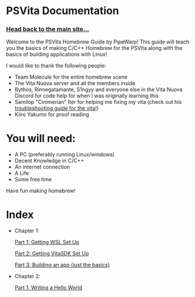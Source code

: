 # PSVita Documentation


### [Head back to the main site...](https://pipewarp.co.uk)



Welcome to the PSVita Homebrew Guide by PipeWarp! This guide will teach you the basics of making C/C++ Homebrew for the PSVita along with the basics of building applications with Linux!


I would like to thank the following people:
- Team Molecule for the entire homebrew scene
- The Vita Nuova server and all the members inside
- Bythos, Rinnegatamante, S1ngyy and everyone else in the Vita Nuova Discord for code help for when I was originally learning this
- Samilop "Cimmerian" Iter for helping me fixing my vita (check out his [troubleshooting guide for the vita!](https://samilops2.gitbook.io/vita-troubleshooting-guide/))
- Kiiro Yakumo for proof reading


# You will need:
* A PC (preferably running Linux/windows)
* Decent Knowledge in C/C++
* An internet connection
* A Life
* Some free time

Have fun making homebrew!
# Index
* Chapter 1:


  [Part 1: Getting WSL Set Up](https://docs.pipewarp.co.uk/vita-docs/chapter-1/part-1/)
  
  
  [Part 2: Getting VitaSDK Set Up](https://docs.pipewarp.co.uk/vita-docs/chapter-1/part-2/)
  
  
  [Part 3: Building an app (just the basics)](https://docs.pipewarp.co.uk/vita-docs/chapter-1/part-3/)

* Chapter 2:


  [Part 1: Writing a Hello World](https://docs.pipewarp.co.uk/vita-docs/chapter-2/part-1/)